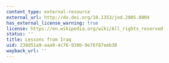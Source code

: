 ```yaml
---
content_type: external-resource
external_url: http://dx.doi.org/10.1353/jod.2005.0004
has_external_license_warning: true
license: https://en.wikipedia.org/wiki/All_rights_reserved
status: ''
title: Lessons from Iraq
uid: 238d51a9-aaa0-4c76-930b-9e76f87eeb30
wayback_url: ''
---
```

